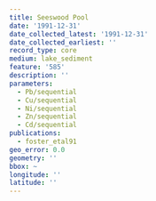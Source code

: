 ```yaml
---
title: Seeswood Pool
date: '1991-12-31'
date_collected_latest: '1991-12-31'
date_collected_earliest: ''
record_type: core
medium: lake_sediment
feature: '585'
description: ''
parameters:
  - Pb/sequential
  - Cu/sequential
  - Ni/sequential
  - Zn/sequential
  - Cd/sequential
publications:
  - foster_etal91
geo_error: 0.0
geometry: ''
bbox: ~
longitude: ''
latitude: ''
---
```

